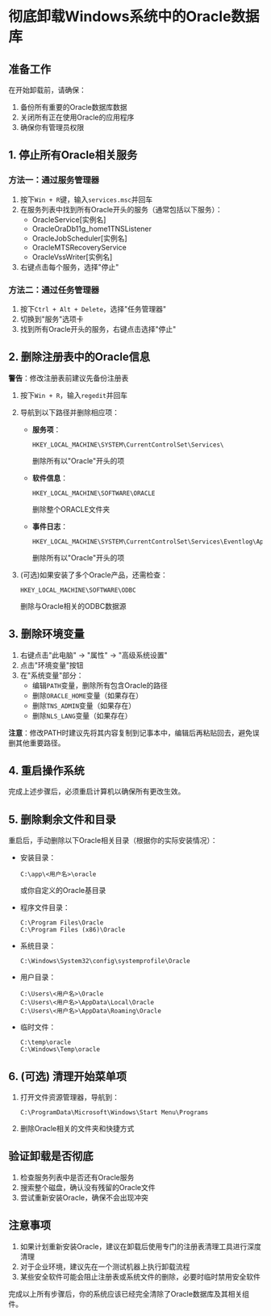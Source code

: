# 彻底卸载Windows系统中的Oracle数据库

## 准备工作

在开始卸载前，请确保：
1. 备份所有重要的Oracle数据库数据
2. 关闭所有正在使用Oracle的应用程序
3. 确保你有管理员权限

## 1. 停止所有Oracle相关服务

### 方法一：通过服务管理器
1. 按下`Win + R`键，输入`services.msc`并回车
2. 在服务列表中找到所有Oracle开头的服务（通常包括以下服务）：
   - OracleService[实例名]
   - OracleOraDb11g_home1TNSListener
   - OracleJobScheduler[实例名]
   - OracleMTSRecoveryService
   - OracleVssWriter[实例名]
3. 右键点击每个服务，选择"停止"

### 方法二：通过任务管理器
1. 按下`Ctrl + Alt + Delete`，选择"任务管理器"
2. 切换到"服务"选项卡
3. 找到所有Oracle开头的服务，右键点击选择"停止"

## 2. 删除注册表中的Oracle信息

**警告**：修改注册表前建议先备份注册表

1. 按下`Win + R`，输入`regedit`并回车
2. 导航到以下路径并删除相应项：

   - **服务项**：
     ```
     HKEY_LOCAL_MACHINE\SYSTEM\CurrentControlSet\Services\
     ```
     删除所有以"Oracle"开头的项

   - **软件信息**：
     ```
     HKEY_LOCAL_MACHINE\SOFTWARE\ORACLE
     ```
     删除整个ORACLE文件夹

   - **事件日志**：
     ```
     HKEY_LOCAL_MACHINE\SYSTEM\CurrentControlSet\Services\Eventlog\Application
     ```
     删除所有以"Oracle"开头的项

3. (可选)如果安装了多个Oracle产品，还需检查：
   ```
   HKEY_LOCAL_MACHINE\SOFTWARE\ODBC
   ```
   删除与Oracle相关的ODBC数据源

## 3. 删除环境变量

1. 右键点击"此电脑" → "属性" → "高级系统设置"
2. 点击"环境变量"按钮
3. 在"系统变量"部分：
   - 编辑`PATH`变量，删除所有包含Oracle的路径
   - 删除`ORACLE_HOME`变量（如果存在）
   - 删除`TNS_ADMIN`变量（如果存在）
   - 删除`NLS_LANG`变量（如果存在）

**注意**：修改PATH时建议先将其内容复制到记事本中，编辑后再粘贴回去，避免误删其他重要路径。

## 4. 重启操作系统

完成上述步骤后，必须重启计算机以确保所有更改生效。

## 5. 删除剩余文件和目录

重启后，手动删除以下Oracle相关目录（根据你的实际安装情况）：

- 安装目录：
  ```
  C:\app\<用户名>\oracle
  ```
  或你自定义的Oracle基目录

- 程序文件目录：
  ```
  C:\Program Files\Oracle
  C:\Program Files (x86)\Oracle
  ```

- 系统目录：
  ```
  C:\Windows\System32\config\systemprofile\Oracle
  ```

- 用户目录：
  ```
  C:\Users\<用户名>\Oracle
  C:\Users\<用户名>\AppData\Local\Oracle
  C:\Users\<用户名>\AppData\Roaming\Oracle
  ```

- 临时文件：
  ```
  C:\temp\oracle
  C:\Windows\Temp\oracle
  ```

## 6. (可选) 清理开始菜单项

1. 打开文件资源管理器，导航到：
   ```
   C:\ProgramData\Microsoft\Windows\Start Menu\Programs
   ```
2. 删除Oracle相关的文件夹和快捷方式

## 验证卸载是否彻底

1. 检查服务列表中是否还有Oracle服务
2. 搜索整个磁盘，确认没有残留的Oracle文件
3. 尝试重新安装Oracle，确保不会出现冲突

## 注意事项

1. 如果计划重新安装Oracle，建议在卸载后使用专门的注册表清理工具进行深度清理
2. 对于企业环境，建议先在一个测试机器上执行卸载流程
3. 某些安全软件可能会阻止注册表或系统文件的删除，必要时临时禁用安全软件

完成以上所有步骤后，你的系统应该已经完全清除了Oracle数据库及其相关组件。
